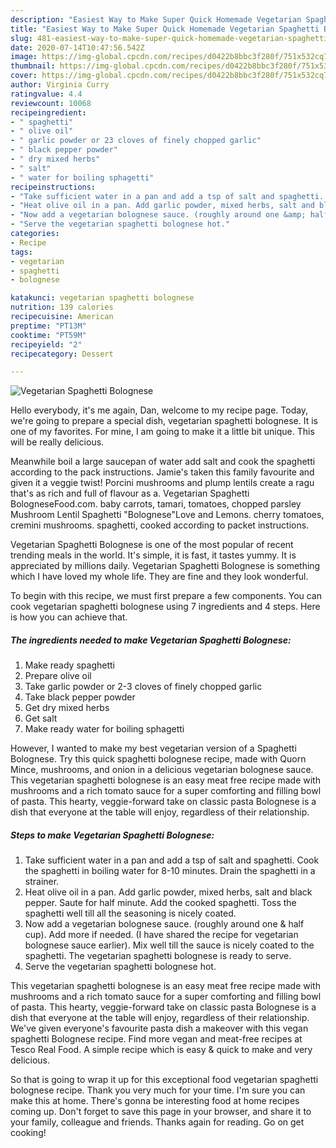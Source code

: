 ```yaml
---
description: "Easiest Way to Make Super Quick Homemade Vegetarian Spaghetti Bolognese"
title: "Easiest Way to Make Super Quick Homemade Vegetarian Spaghetti Bolognese"
slug: 481-easiest-way-to-make-super-quick-homemade-vegetarian-spaghetti-bolognese
date: 2020-07-14T10:47:56.542Z
image: https://img-global.cpcdn.com/recipes/d0422b8bbc3f280f/751x532cq70/vegetarian-spaghetti-bolognese-recipe-main-photo.jpg
thumbnail: https://img-global.cpcdn.com/recipes/d0422b8bbc3f280f/751x532cq70/vegetarian-spaghetti-bolognese-recipe-main-photo.jpg
cover: https://img-global.cpcdn.com/recipes/d0422b8bbc3f280f/751x532cq70/vegetarian-spaghetti-bolognese-recipe-main-photo.jpg
author: Virginia Curry
ratingvalue: 4.4
reviewcount: 10068
recipeingredient:
- " spaghetti"
- " olive oil"
- " garlic powder or 23 cloves of finely chopped garlic"
- " black pepper powder"
- " dry mixed herbs"
- " salt"
- " water for boiling sphagetti"
recipeinstructions:
- "Take sufficient water in a pan and add a tsp of salt and spaghetti. Cook the spaghetti in boiling water for 8-10 minutes. Drain the spaghetti in a strainer."
- "Heat olive oil in a pan. Add garlic powder, mixed herbs, salt and black pepper. Saute for half minute. Add the cooked spaghetti. Toss the spaghetti well till all the seasoning is nicely coated."
- "Now add a vegetarian bolognese sauce. (roughly around one &amp; half cup). Add more if needed. (I have shared the recipe for vegetarian bolognese sauce earlier). Mix well till the sauce is nicely coated to the spaghetti. The vegetarian spaghetti bolognese is ready to serve."
- "Serve the vegetarian spaghetti bolognese hot."
categories:
- Recipe
tags:
- vegetarian
- spaghetti
- bolognese

katakunci: vegetarian spaghetti bolognese 
nutrition: 139 calories
recipecuisine: American
preptime: "PT13M"
cooktime: "PT59M"
recipeyield: "2"
recipecategory: Dessert

---
```



![Vegetarian Spaghetti Bolognese](https://img-global.cpcdn.com/recipes/d0422b8bbc3f280f/751x532cq70/vegetarian-spaghetti-bolognese-recipe-main-photo.jpg)

Hello everybody, it's me again, Dan, welcome to my recipe page. Today, we're going to prepare a special dish, vegetarian spaghetti bolognese. It is one of my favorites. For mine, I am going to make it a little bit unique. This will be really delicious.

Meanwhile boil a large saucepan of water add salt and cook the spaghetti according to the pack instructions. Jamie&#39;s taken this family favourite and given it a veggie twist! Porcini mushrooms and plump lentils create a ragu that&#39;s as rich and full of flavour as a. Vegetarian Spaghetti BologneseFood.com. baby carrots, tamari, tomatoes, chopped parsley Mushroom Lentil Spaghetti &#34;Bolognese&#34;Love and Lemons. cherry tomatoes, cremini mushrooms. spaghetti, cooked according to packet instructions.

Vegetarian Spaghetti Bolognese is one of the most popular of recent trending meals in the world. It's simple, it is fast, it tastes yummy. It is appreciated by millions daily. Vegetarian Spaghetti Bolognese is something which I have loved my whole life. They are fine and they look wonderful.


To begin with this recipe, we must first prepare a few components. You can cook vegetarian spaghetti bolognese using 7 ingredients and 4 steps. Here is how you can achieve that.

<!--inarticleads1-->

##### The ingredients needed to make Vegetarian Spaghetti Bolognese:

1. Make ready  spaghetti
1. Prepare  olive oil
1. Take  garlic powder or 2-3 cloves of finely chopped garlic
1. Take  black pepper powder
1. Get  dry mixed herbs
1. Get  salt
1. Make ready  water for boiling sphagetti


However, I wanted to make my best vegetarian version of a Spaghetti Bolognese. Try this quick spaghetti bolognese recipe, made with Quorn Mince, mushrooms, and onion in a delicious vegetarian bolognese sauce. This vegetarian spaghetti bolognese is an easy meat free recipe made with mushrooms and a rich tomato sauce for a super comforting and filling bowl of pasta. This hearty, veggie-forward take on classic pasta Bolognese is a dish that everyone at the table will enjoy, regardless of their relationship. 

<!--inarticleads2-->

##### Steps to make Vegetarian Spaghetti Bolognese:

1. Take sufficient water in a pan and add a tsp of salt and spaghetti. Cook the spaghetti in boiling water for 8-10 minutes. Drain the spaghetti in a strainer.
1. Heat olive oil in a pan. Add garlic powder, mixed herbs, salt and black pepper. Saute for half minute. Add the cooked spaghetti. Toss the spaghetti well till all the seasoning is nicely coated.
1. Now add a vegetarian bolognese sauce. (roughly around one &amp; half cup). Add more if needed. (I have shared the recipe for vegetarian bolognese sauce earlier). Mix well till the sauce is nicely coated to the spaghetti. The vegetarian spaghetti bolognese is ready to serve.
1. Serve the vegetarian spaghetti bolognese hot.


This vegetarian spaghetti bolognese is an easy meat free recipe made with mushrooms and a rich tomato sauce for a super comforting and filling bowl of pasta. This hearty, veggie-forward take on classic pasta Bolognese is a dish that everyone at the table will enjoy, regardless of their relationship. We&#39;ve given everyone&#39;s favourite pasta dish a makeover with this vegan spaghetti Bolognese recipe. Find more vegan and meat-free recipes at Tesco Real Food. A simple recipe which is easy &amp; quick to make and very delicious. 

So that is going to wrap it up for this exceptional food vegetarian spaghetti bolognese recipe. Thank you very much for your time. I'm sure you can make this at home. There's gonna be interesting food at home recipes coming up. Don't forget to save this page in your browser, and share it to your family, colleague and friends. Thanks again for reading. Go on get cooking!
